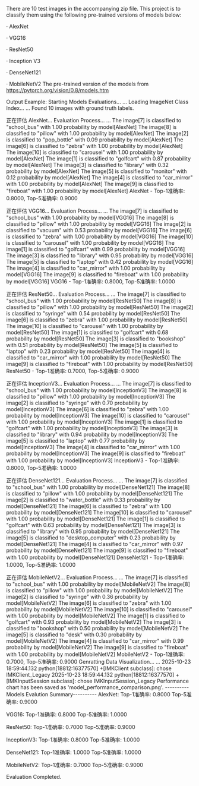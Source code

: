 There are 10 test images in the accompanying zip file. This project is to classify them using the following pre-trained versions of models below:

· AlexNet

· VGG16

· ResNet50

· Inception V3

· DenseNet121

· MobileNetV2
The pre-trained version of the models from https://pytorch.org/vision/0.8/models.htm

Output Example:
Starting Models Evaluations... ...
Loading ImageNet Class Index... ...
Found 10 images with ground truth labels.

正在评估 AlexNet...
Evaluation Process... ...
The image[7] is classified to "school_bus" with 1.00 probability by model[AlexNet]
The image[8] is classified to "pillow" with 1.00 probability by model[AlexNet]
The image[2] is classified to "pop_bottle" with 0.09 probability by model[AlexNet]
The image[6] is classified to "zebra" with 1.00 probability by model[AlexNet]
The image[10] is classified to "carousel" with 1.00 probability by model[AlexNet]
The image[1] is classified to "golfcart" with 0.87 probability by model[AlexNet]
The image[3] is classified to "library" with 0.32 probability by model[AlexNet]
The image[5] is classified to "monitor" with 0.12 probability by model[AlexNet]
The image[4] is classified to "car_mirror" with 1.00 probability by model[AlexNet]
The image[9] is classified to "fireboat" with 1.00 probability by model[AlexNet]
AlexNet - Top-1准确率: 0.8000, Top-5准确率: 0.9000

正在评估 VGG16...
Evaluation Process... ...
The image[7] is classified to "school_bus" with 1.00 probability by model[VGG16]
The image[8] is classified to "pillow" with 1.00 probability by model[VGG16]
The image[2] is classified to "vacuum" with 0.53 probability by model[VGG16]
The image[6] is classified to "zebra" with 1.00 probability by model[VGG16]
The image[10] is classified to "carousel" with 1.00 probability by model[VGG16]
The image[1] is classified to "golfcart" with 0.99 probability by model[VGG16]
The image[3] is classified to "library" with 0.95 probability by model[VGG16]
The image[5] is classified to "laptop" with 0.42 probability by model[VGG16]
The image[4] is classified to "car_mirror" with 1.00 probability by model[VGG16]
The image[9] is classified to "fireboat" with 1.00 probability by model[VGG16]
VGG16 - Top-1准确率: 0.8000, Top-5准确率: 1.0000

正在评估 ResNet50...
Evaluation Process... ...
The image[7] is classified to "school_bus" with 1.00 probability by model[ResNet50]
The image[8] is classified to "pillow" with 1.00 probability by model[ResNet50]
The image[2] is classified to "syringe" with 0.54 probability by model[ResNet50]
The image[6] is classified to "zebra" with 1.00 probability by model[ResNet50]
The image[10] is classified to "carousel" with 1.00 probability by model[ResNet50]
The image[1] is classified to "golfcart" with 0.68 probability by model[ResNet50]
The image[3] is classified to "bookshop" with 0.51 probability by model[ResNet50]
The image[5] is classified to "laptop" with 0.23 probability by model[ResNet50]
The image[4] is classified to "car_mirror" with 1.00 probability by model[ResNet50]
The image[9] is classified to "fireboat" with 1.00 probability by model[ResNet50]
ResNet50 - Top-1准确率: 0.7000, Top-5准确率: 0.9000

正在评估 InceptionV3...
Evaluation Process... ...
The image[7] is classified to "school_bus" with 1.00 probability by model[InceptionV3]
The image[8] is classified to "pillow" with 1.00 probability by model[InceptionV3]
The image[2] is classified to "syringe" with 0.70 probability by model[InceptionV3]
The image[6] is classified to "zebra" with 1.00 probability by model[InceptionV3]
The image[10] is classified to "carousel" with 1.00 probability by model[InceptionV3]
The image[1] is classified to "golfcart" with 1.00 probability by model[InceptionV3]
The image[3] is classified to "library" with 0.94 probability by model[InceptionV3]
The image[5] is classified to "laptop" with 0.77 probability by model[InceptionV3]
The image[4] is classified to "car_mirror" with 1.00 probability by model[InceptionV3]
The image[9] is classified to "fireboat" with 1.00 probability by model[InceptionV3]
InceptionV3 - Top-1准确率: 0.8000, Top-5准确率: 1.0000

正在评估 DenseNet121...
Evaluation Process... ...
The image[7] is classified to "school_bus" with 1.00 probability by model[DenseNet121]
The image[8] is classified to "pillow" with 1.00 probability by model[DenseNet121]
The image[2] is classified to "water_bottle" with 0.33 probability by model[DenseNet121]
The image[6] is classified to "zebra" with 1.00 probability by model[DenseNet121]
The image[10] is classified to "carousel" with 1.00 probability by model[DenseNet121]
The image[1] is classified to "golfcart" with 0.63 probability by model[DenseNet121]
The image[3] is classified to "library" with 0.95 probability by model[DenseNet121]
The image[5] is classified to "desktop_computer" with 0.23 probability by model[DenseNet121]
The image[4] is classified to "car_mirror" with 0.97 probability by model[DenseNet121]
The image[9] is classified to "fireboat" with 1.00 probability by model[DenseNet121]
DenseNet121 - Top-1准确率: 1.0000, Top-5准确率: 1.0000

正在评估 MobileNetV2...
Evaluation Process... ...
The image[7] is classified to "school_bus" with 1.00 probability by model[MobileNetV2]
The image[8] is classified to "pillow" with 1.00 probability by model[MobileNetV2]
The image[2] is classified to "syringe" with 0.36 probability by model[MobileNetV2]
The image[6] is classified to "zebra" with 1.00 probability by model[MobileNetV2]
The image[10] is classified to "carousel" with 1.00 probability by model[MobileNetV2]
The image[1] is classified to "golfcart" with 0.93 probability by model[MobileNetV2]
The image[3] is classified to "bookshop" with 0.50 probability by model[MobileNetV2]
The image[5] is classified to "desk" with 0.30 probability by model[MobileNetV2]
The image[4] is classified to "car_mirror" with 0.99 probability by model[MobileNetV2]
The image[9] is classified to "fireboat" with 1.00 probability by model[MobileNetV2]
MobileNetV2 - Top-1准确率: 0.7000, Top-5准确率: 0.9000
Genratting Data Visualization... ...
2025-10-23 18:59:44.132 python[18812:16377570] +[IMKClient subclass]: chose IMKClient_Legacy
2025-10-23 18:59:44.132 python[18812:16377570] +[IMKInputSession subclass]: chose IMKInputSession_Legacy
Performance chart has been saved as 'model_performance_comparison.png'.
----------Models Evalution Summary----------
AlexNet:
  Top-1准确率: 0.8000
  Top-5准确率: 0.9000

VGG16:
  Top-1准确率: 0.8000
  Top-5准确率: 1.0000

ResNet50:
  Top-1准确率: 0.7000
  Top-5准确率: 0.9000

InceptionV3:
  Top-1准确率: 0.8000
  Top-5准确率: 1.0000

DenseNet121:
  Top-1准确率: 1.0000
  Top-5准确率: 1.0000

MobileNetV2:
  Top-1准确率: 0.7000
  Top-5准确率: 0.9000

Evaluation Completed.
